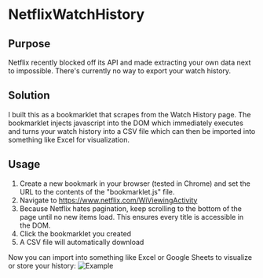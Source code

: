 NetflixWatchHistory
===================

Purpose
-------

Netflix recently blocked off its API and made extracting your own data next to impossible. There's currently no way to export your watch history.

Solution
--------
I built this as a bookmarklet that scrapes from the Watch History page. The bookmarklet injects javascript into the DOM which immediately executes and turns your watch history into a CSV file which can then be imported into something like Excel for visualization.

Usage
-----
1. Create a new bookmark in your browser (tested in Chrome) and set the URL to the contents of the "bookmarklet.js" file. 
2. Navigate to https://www.netflix.com/WiViewingActivity
3. Because Netflix hates pagination, keep scrolling to the bottom of the page until no new items load. This ensures every title is accessible in the DOM. 
4. Click the bookmarklet you created
5. A CSV file will automatically download

Now you can import into something like Excel or Google Sheets to visualize or store your history:
![Example](https://s3.amazonaws.com/f.cl.ly/items/0Y2F3H0M1H0y1u341p0t/Image%202015-04-07%20at%2012.36.55%20AM.png)


